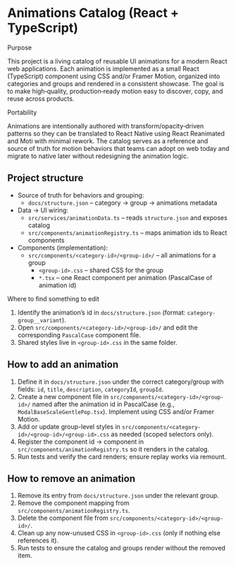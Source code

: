 # Animations Catalog (React + TypeScript)

Purpose

This project is a living catalog of reusable UI animations for a modern React web applications. Each animation is implemented as a small React (TypeScript) component using CSS and/or Framer Motion, organized into categories and groups and rendered in a consistent showcase. The goal is to make high‑quality, production‑ready motion easy to discover, copy, and reuse across products.

Portability

Animations are intentionally authored with transform/opacity‑driven patterns so they can be translated to React Native using React Reanimated and Moti with minimal rework. The catalog serves as a reference and source of truth for motion behaviors that teams can adopt on web today and migrate to native later without redesigning the animation logic.

## Project structure

- Source of truth for behaviors and grouping:
	- `docs/structure.json` – category → group → animations metadata
- Data → UI wiring:
	- `src/services/animationData.ts` – reads `structure.json` and exposes catalog
	- `src/components/animationRegistry.ts` – maps animation ids to React components
- Components (implementation):
	- `src/components/<category-id>/<group-id>/` – all animations for a group
		- `<group-id>.css` – shared CSS for the group
		- `*.tsx` – one React component per animation (PascalCase of animation id)

Where to find something to edit

1) Identify the animation’s id in `docs/structure.json` (format: `category-group__variant`).
2) Open `src/components/<category-id>/<group-id>/` and edit the corresponding `PascalCase` component file.
3) Shared styles live in `<group-id>.css` in the same folder.

## How to add an animation

1) Define it in `docs/structure.json` under the correct category/group with fields: `id`, `title`, `description`, `categoryId`, `groupId`.
2) Create a new component file in `src/components/<category-id>/<group-id>/` named after the animation id in PascalCase (e.g., `ModalBaseScaleGentlePop.tsx`). Implement using CSS and/or Framer Motion.
3) Add or update group-level styles in `src/components/<category-id>/<group-id>/<group-id>.css` as needed (scoped selectors only).
4) Register the component id → component in `src/components/animationRegistry.ts` so it renders in the catalog.
5) Run tests and verify the card renders; ensure replay works via remount.

## How to remove an animation

1) Remove its entry from `docs/structure.json` under the relevant group.
2) Remove the component mapping from `src/components/animationRegistry.ts`.
3) Delete the component file from `src/components/<category-id>/<group-id>/`.
4) Clean up any now-unused CSS in `<group-id>.css` (only if nothing else references it).
5) Run tests to ensure the catalog and groups render without the removed item.
